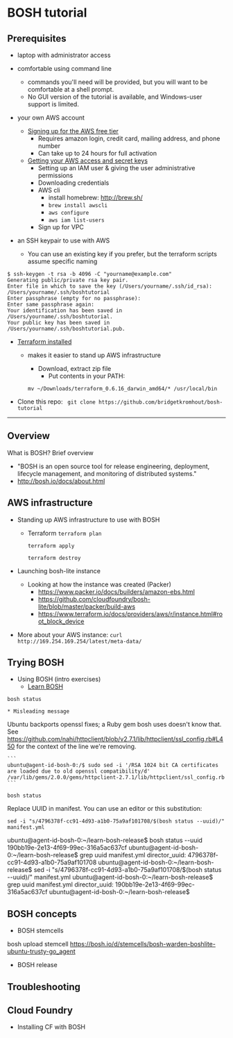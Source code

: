 # BOSH tutorial


## Prerequisites

* laptop with administrator access

* comfortable using command line
	* commands you'll need will be provided, but you will want to be comfortable at a shell prompt.
	* No GUI version of the tutorial is available, and Windows-user support is limited.

* your own AWS account
  * [Signing up for the AWS free tier](https://aws.amazon.com/free/)
	* Requires amazon login, credit card, mailing address, and phone number
	* Can take up to 24 hours for full activation
  * [Getting your AWS access and secret keys](http://docs.aws.amazon.com/general/latest/gr/managing-aws-access-keys.html)
	* Setting up an IAM user & giving the user administrative permissions
	* Downloading credentials
	* AWS cli
		* install homebrew: http://brew.sh/
		* `brew install awscli`
		* `aws configure`
		* `aws iam list-users`
	* Sign up for VPC

* an SSH keypair to use with AWS
	* You can use an existing key if you prefer, but the terraform scripts assume specific naming
```
$ ssh-keygen -t rsa -b 4096 -C "yourname@example.com"
Generating public/private rsa key pair.
Enter file in which to save the key (/Users/yourname/.ssh/id_rsa): /Users/yourname/.ssh/boshtutorial
Enter passphrase (empty for no passphrase):
Enter same passphrase again:
Your identification has been saved in /Users/yourname/.ssh/boshtutorial.
Your public key has been saved in /Users/yourname/.ssh/boshtutorial.pub.
```

* [Terraform installed](https://www.terraform.io/downloads.html)
  * makes it easier to stand up AWS infrastructure
	* Download, extract zip file
        * Put contents in your PATH:

	`mv ~/Downloads/terraform_0.6.16_darwin_amd64/* /usr/local/bin`

* Clone this repo:
` git clone https://github.com/bridgetkromhout/bosh-tutorial`

----

## Overview

 What is BOSH? Brief overview
  * "BOSH is an open source tool for release engineering, deployment, lifecycle management, and monitoring of distributed systems."
  * http://bosh.io/docs/about.html

## AWS infrastructure

* Standing up AWS infrastructure to use with BOSH
  * Terraform
	`terraform plan`

	`terraform apply`

	`terraform destroy`

* Launching bosh-lite instance
  * Looking at how the instance was created (Packer)
    * https://www.packer.io/docs/builders/amazon-ebs.html
    * https://github.com/cloudfoundry/bosh-lite/blob/master/packer/build-aws
    * https://www.terraform.io/docs/providers/aws/r/instance.html#root_block_device

* More about your AWS instance: `curl http://169.254.169.254/latest/meta-data/`

## Trying BOSH

* Using BOSH (intro exercises)
  * [Learn BOSH](http://mariash.github.io/learn-bosh/)

```
bosh status
```
    * Misleading message

Ubuntu backports openssl fixes; a Ruby gem bosh uses doesn't know that. See https://github.com/nahi/httpclient/blob/v2.7.1/lib/httpclient/ssl_config.rb#L450 for the context of the line we're removing.

    ```
    ubuntu@agent-id-bosh-0:/$ sudo sed -i '/RSA 1024 bit CA certificates are loaded due to old openssl compatibility/d' /var/lib/gems/2.0.0/gems/httpclient-2.7.1/lib/httpclient/ssl_config.rb
    ```

```
bosh status
```


Replace UUID in manifest. You can use an editor or this substitution:
```
sed -i "s/4796378f-cc91-4d93-a1b0-75a9af101708/$(bosh status --uuid)/" manifest.yml
```

ubuntu@agent-id-bosh-0:~/learn-bosh-release$ bosh status --uuid
190bb19e-2e13-4f69-99ec-316a5ac637cf
ubuntu@agent-id-bosh-0:~/learn-bosh-release$ grep uuid manifest.yml
director_uuid: 4796378f-cc91-4d93-a1b0-75a9af101708
ubuntu@agent-id-bosh-0:~/learn-bosh-release$ sed -i "s/4796378f-cc91-4d93-a1b0-75a9af101708/$(bosh status --uuid)/" manifest.yml
ubuntu@agent-id-bosh-0:~/learn-bosh-release$ grep uuid manifest.yml
director_uuid: 190bb19e-2e13-4f69-99ec-316a5ac637cf
ubuntu@agent-id-bosh-0:~/learn-bosh-release$

## BOSH concepts

* BOSH stemcells

bosh upload stemcell https://bosh.io/d/stemcells/bosh-warden-boshlite-ubuntu-trusty-go_agent


* BOSH release


## Troubleshooting

## Cloud Foundry
* Installing CF with BOSH


